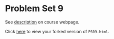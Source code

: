 # Problem Set 9

See [description](https://rudeboybert.github.io/STAT495/#problem_set_9) on course webpage.

Click [here](http://htmlpreview.github.io/?https://github.com/KiryuKawahata/PS09/blob/master/PS09.html) to view your forked version of `PS09.html`.